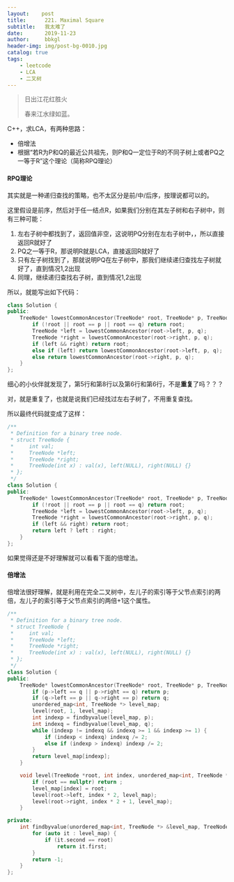 ```yaml
---
layout:    post
title:      221. Maximal Square
subtitle:   我太难了
date:       2019-11-23
author:     bbkgl
header-img: img/post-bg-0010.jpg
catalog: true
tags:
    - leetcode
    - LCA
    - 二叉树
---
```


>日出江花红胜火
>
>春来江水绿如蓝。

C++，求LCA，有两种思路：

- 倍增法
- 根据“若R为P和Q的最近公共祖先，则P和Q一定位于R的不同子树上或者PQ之一等于R”这个理论（简称RPQ理论）

#### RPQ理论

其实就是一种递归查找的策略，也不太区分是前/中/后序，按理说都可以的。

这里假设是前序，然后对于任一结点R，如果我们分别在其左子树和右子树中，则有三种可能：

1. 左右子树中都找到了，返回值非空，这说明PQ分别在左右子树中，，所以直接返回R就好了
2. PQ之一等于R，那说明R就是LCA，直接返回R就好了
3. 只有左子树找到了，那就说明PQ在左子树中，那我们继续递归查找左子树就好了，直到情况1,2出现
4. 同理，继续递归查找右子树，直到情况1,2出现

所以，就能写出如下代码：

```cpp
class Solution {
public:
    TreeNode* lowestCommonAncestor(TreeNode* root, TreeNode* p, TreeNode* q) {
        if (!root || root == p || root == q) return root;
        TreeNode *left = lowestCommonAncestor(root->left, p, q);
        TreeNode *right = lowestCommonAncestor(root->right, p, q);
        if (left && right) return root;
        else if (left) return lowestCommonAncestor(root->left, p, q);
        else return lowestCommonAncestor(root->right, p, q);
    }
};
```

细心的小伙伴就发现了，第5行和第8行以及第6行和第6行，不是**重复**了吗？？？

对，就是重复了，也就是说我们已经找过左右子树了，不用重复查找。

所以最终代码就变成了这样：

```cpp
/**
 * Definition for a binary tree node.
 * struct TreeNode {
 *     int val;
 *     TreeNode *left;
 *     TreeNode *right;
 *     TreeNode(int x) : val(x), left(NULL), right(NULL) {}
 * };
 */
class Solution {
public:
    TreeNode* lowestCommonAncestor(TreeNode* root, TreeNode* p, TreeNode* q) {
        if (!root || root == p || root == q) return root;
        TreeNode *left = lowestCommonAncestor(root->left, p, q);
        TreeNode *right = lowestCommonAncestor(root->right, p, q);
        if (left && right) return root;
        return left ? left : right;
    }
};
```

如果觉得还是不好理解就可以看看下面的倍增法。

#### 倍增法

倍增法很好理解，就是利用在完全二叉树中，左儿子的索引等于父节点索引的两倍，左儿子的索引等于父节点索引的两倍+1这个属性。

```cpp
/**
 * Definition for a binary tree node.
 * struct TreeNode {
 *     int val;
 *     TreeNode *left;
 *     TreeNode *right;
 *     TreeNode(int x) : val(x), left(NULL), right(NULL) {}
 * };
 */
class Solution {
public:
    TreeNode* lowestCommonAncestor(TreeNode* root, TreeNode* p, TreeNode* q) {
        if (p->left == q || p->right == q) return p;
        if (q->left == p || q->right == p) return q;
        unordered_map<int, TreeNode *> level_map;
        level(root, 1, level_map);
        int indexp = findbyvalue(level_map, p);
        int indexq = findbyvalue(level_map, q);
        while (indexp != indexq && indexq >= 1 && indexp >= 1) {
            if (indexp < indexq) indexq /= 2;
            else if (indexp > indexq) indexp /= 2;
        }
        return level_map[indexp];
    }

    void level(TreeNode *root, int index, unordered_map<int, TreeNode *> &level_map) {
        if (root == nullptr) return ;
        level_map[index] = root;
        level(root->left, index * 2, level_map);
        level(root->right, index * 2 + 1, level_map);
    }

private:
    int findbyvalue(unordered_map<int, TreeNode *> &level_map, TreeNode *root) {
        for (auto it : level_map) {
            if (it.second == root)
                return it.first;
        }
        return -1;
    }
};
```